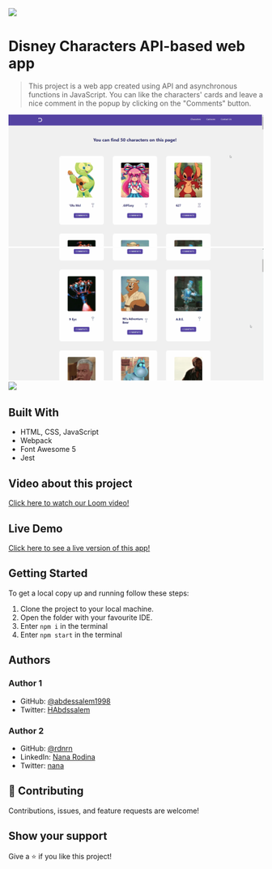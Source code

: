 ![](https://img.shields.io/badge/Microverse-blueviolet)

# Disney Characters API-based web app

> This project is a web app created using API and asynchronous functions in JavaScript. You can like the characters' cards and leave a nice comment in the popup by clicking on the "Comments" button.

<img src="./img/desktop-home.gif" width="700px">
<img src="./img/desktop-popup.gif" width="700px">
<img src="./img/its-changing.gif" width="700px">


## Built With

- HTML, CSS, JavaScript
- Webpack
- Font Awesome 5
- Jest

## Video about this project

[Click here to watch our Loom video!](link-will-be-here-soon)

## Live Demo

[Click here to see a live version of this app!](link-will-be-here-soon)

## Getting Started

To get a local copy up and running follow these steps:

1. Clone the project to your local machine.
2. Open the folder with your favourite IDE.
3. Enter `npm i` in the terminal
4. Enter `npm start` in the terminal

## Authors

### Author 1

- GitHub: [@abdessalem1998](https://https://github.com/abdessalem1998.com/rdnrn)
- Twitter: [HAbdssalem](https://twitter.com/HAbdssalem)

### Author 2

- GitHub: [@rdnrn](https://github.com/rdnrn)
- LinkedIn: [Nana Rodina](https://www.linkedin.com/in/arina-rodina-144612219/?locale=en_US)
- Twitter: [nana](https://twitter.com/rdnrn_nana)

## 🤝 Contributing

Contributions, issues, and feature requests are welcome!

## Show your support

Give a ⭐️ if you like this project!
